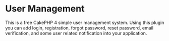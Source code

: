 # User Management
This is a free CakePHP 4 simple user management system. Using this plugin you can add login, registration, forgot password, reset password, email verification, and some user related notification into your application.

